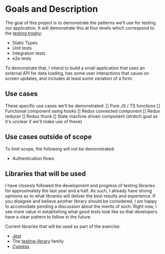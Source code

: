 # Goals and Description

The goal of this project is to demonstrate the patterns we'll use for testing our application. It will demonstrate this at four levels which correspond to the [testing trophy](https://kentcdodds.com/blog/write-tests):

- Static Types
- Unit tests
- Integration tests
- e2e tests

To demonstrate that, I intend to build a small application that uses an external API for data loading, has some user interactions that cause on screen updates, and includes at least some variation of a form.

## Use cases

These specific use cases we'll be demonstrated:
[] Pure JS / TS functions
[] Functional component using hooks
[] Redux connected component
[] Redux reducer
[] Redux thunk
[] State machine driven component (stretch goal as it's unclear if we'll make use of these)

## Use cases outside of scope

To limit scope, the following will not be demonstrated:

- Authentication flows

## Libraries that will be used

I have closesly followed the development and progress of testing libraries for approximately the last year and a half. As such, I already have strong opinions as to what libraries will deliver the best results and experience. If you disagree and believe another library should be considered, I am happy to accomodate pending a discussion about the merits of such. Right now, I see more value in establishing what good tests look like so that developers have a clear pattern to follow in the future.

Current libraries that will be used as part of the exercise:

- [Jest](https://jestjs.io/)
- The [testing-library](https://testing-library.com/) family
- [Cypress](https://www.cypress.io/)
